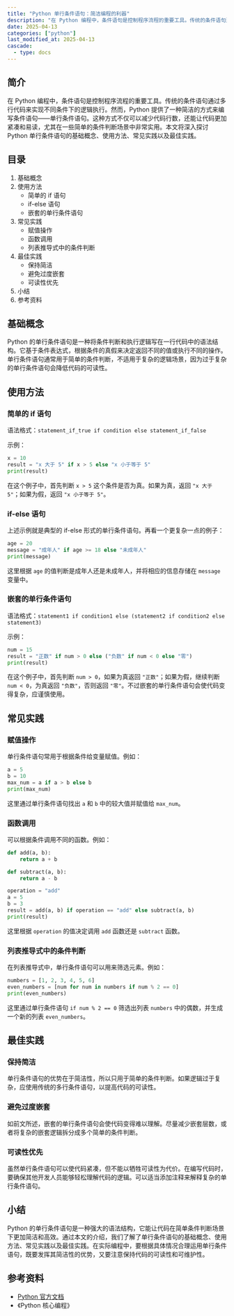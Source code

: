 ```yaml
---
title: "Python 单行条件语句：简洁编程的利器"
description: "在 Python 编程中，条件语句是控制程序流程的重要工具。传统的条件语句通过多行代码来实现不同条件下的逻辑执行。然而，Python 提供了一种简洁的方式来编写条件语句——单行条件语句。这种方式不仅可以减少代码行数，还能让代码更加紧凑和易读，尤其在一些简单的条件判断场景中非常实用。本文将深入探讨 Python 单行条件语句的基础概念、使用方法、常见实践以及最佳实践。"
date: 2025-04-13
categories: ["python"]
last_modified_at: 2025-04-13
cascade:
  - type: docs
---
```



## 简介
在 Python 编程中，条件语句是控制程序流程的重要工具。传统的条件语句通过多行代码来实现不同条件下的逻辑执行。然而，Python 提供了一种简洁的方式来编写条件语句——单行条件语句。这种方式不仅可以减少代码行数，还能让代码更加紧凑和易读，尤其在一些简单的条件判断场景中非常实用。本文将深入探讨 Python 单行条件语句的基础概念、使用方法、常见实践以及最佳实践。

<!-- more -->
## 目录
1. 基础概念
2. 使用方法
    - 简单的 if 语句
    - if-else 语句
    - 嵌套的单行条件语句
3. 常见实践
    - 赋值操作
    - 函数调用
    - 列表推导式中的条件判断
4. 最佳实践
    - 保持简洁
    - 避免过度嵌套
    - 可读性优先
5. 小结
6. 参考资料

## 基础概念
Python 的单行条件语句是一种将条件判断和执行逻辑写在一行代码中的语法结构。它基于条件表达式，根据条件的真假来决定返回不同的值或执行不同的操作。单行条件语句通常用于简单的条件判断，不适用于复杂的逻辑场景，因为过于复杂的单行条件语句会降低代码的可读性。

## 使用方法

### 简单的 if 语句
语法格式：`statement_if_true if condition else statement_if_false`

示例：
```python
x = 10
result = "x 大于 5" if x > 5 else "x 小于等于 5"
print(result)  
```
在这个例子中，首先判断 `x > 5` 这个条件是否为真。如果为真，返回 `"x 大于 5"`；如果为假，返回 `"x 小于等于 5"`。

### if-else 语句
上述示例就是典型的 if-else 形式的单行条件语句。再看一个更复杂一点的例子：
```python
age = 20
message = "成年人" if age >= 18 else "未成年人"
print(message)  
```
这里根据 `age` 的值判断是成年人还是未成年人，并将相应的信息存储在 `message` 变量中。

### 嵌套的单行条件语句
语法格式：`statement1 if condition1 else (statement2 if condition2 else statement3)`

示例：
```python
num = 15
result = "正数" if num > 0 else ("负数" if num < 0 else "零")
print(result)  
```
在这个例子中，首先判断 `num > 0`，如果为真返回 `"正数"`；如果为假，继续判断 `num < 0`，为真返回 `"负数"`，否则返回 `"零"`。不过嵌套的单行条件语句会使代码变得复杂，应谨慎使用。

## 常见实践

### 赋值操作
单行条件语句常用于根据条件给变量赋值。例如：
```python
a = 5
b = 10
max_num = a if a > b else b
print(max_num)  
```
这里通过单行条件语句找出 `a` 和 `b` 中的较大值并赋值给 `max_num`。

### 函数调用
可以根据条件调用不同的函数。例如：
```python
def add(a, b):
    return a + b

def subtract(a, b):
    return a - b

operation = "add"
a = 5
b = 3
result = add(a, b) if operation == "add" else subtract(a, b)
print(result)  
```
这里根据 `operation` 的值决定调用 `add` 函数还是 `subtract` 函数。

### 列表推导式中的条件判断
在列表推导式中，单行条件语句可以用来筛选元素。例如：
```python
numbers = [1, 2, 3, 4, 5, 6]
even_numbers = [num for num in numbers if num % 2 == 0]
print(even_numbers)  
```
这里通过单行条件语句 `if num % 2 == 0` 筛选出列表 `numbers` 中的偶数，并生成一个新的列表 `even_numbers`。

## 最佳实践

### 保持简洁
单行条件语句的优势在于简洁性，所以只用于简单的条件判断。如果逻辑过于复杂，应使用传统的多行条件语句，以提高代码的可读性。

### 避免过度嵌套
如前文所述，嵌套的单行条件语句会使代码变得难以理解。尽量减少嵌套层数，或者将复杂的嵌套逻辑拆分成多个简单的条件判断。

### 可读性优先
虽然单行条件语句可以使代码紧凑，但不能以牺牲可读性为代价。在编写代码时，要确保其他开发人员能够轻松理解代码的逻辑。可以适当添加注释来解释复杂的单行条件语句。

## 小结
Python 的单行条件语句是一种强大的语法结构，它能让代码在简单条件判断场景下更加简洁和高效。通过本文的介绍，我们了解了单行条件语句的基础概念、使用方法、常见实践以及最佳实践。在实际编程中，要根据具体情况合理运用单行条件语句，既要发挥其简洁性的优势，又要注意保持代码的可读性和可维护性。

## 参考资料
- [Python 官方文档](https://docs.python.org/3/)
- 《Python 核心编程》